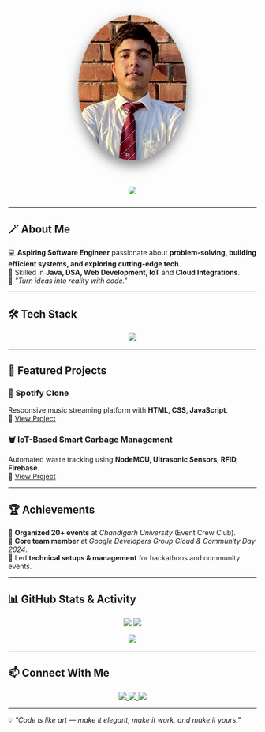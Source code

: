 <!-- Profile Photo with 3D Effect -->
<p align="center">
  <img src="https://raw.githubusercontent.com/Adiii001-thkr/Adiii001-thkr/main/IMG_2941.jpg" 
       width="220" 
       style="border-radius:50%; box-shadow: 0px 10px 25px rgba(0,0,0,0.5);" 
       alt="Aditya Thakur">
</p>

<h1 align="center">
  <img src="https://readme-typing-svg.herokuapp.com?font=Orbitron&size=35&duration=3000&color=00F7FF&center=true&vCenter=true&lines=👋+Hey!+I'm+Aditya+Thakur;🚀+Java+%7C+DSA+Enthusiast;💡+IoT+Innovator;📚+Always+Learning" />
</h1>

---

## 🪄 About Me
💻 **Aspiring Software Engineer** passionate about **problem-solving, building efficient systems, and exploring cutting-edge tech**.  
🌱 Skilled in **Java, DSA, Web Development, IoT** and **Cloud Integrations**.  
🎯 *"Turn ideas into reality with code."*

---

## 🛠 Tech Stack  
<p align="center">
  <img src="https://skillicons.dev/icons?i=java,cpp,python,js,html,css,react,tailwind,firebase,nodejs,arduino,git,github,vscode,figma" />
</p>

---

## 📌 Featured Projects

### 🎵 **Spotify Clone**  
Responsive music streaming platform with **HTML, CSS, JavaScript**.  
🔗 [View Project](#)  

### 🗑 **IoT-Based Smart Garbage Management**  
Automated waste tracking using **NodeMCU, Ultrasonic Sensors, RFID, Firebase**.  
🔗 [View Project](#)  

---

## 🏆 Achievements  
🏅 **Organized 20+ events** at *Chandigarh University* (Event Crew Club).  
🏅 **Core team member** at *Google Developers Group Cloud & Community Day 2024*.  
🏅 Led **technical setups & management** for hackathons and community events.

---

## 📊 GitHub Stats & Activity
<p align="center">
  <img src="https://github-readme-stats.vercel.app/api?username=Adiii001-thkr&show_icons=true&theme=radical&hide_border=true" height="165">
  <img src="https://github-readme-streak-stats.herokuapp.com/?user=Adiii001-thkr&theme=radical&hide_border=true" height="165">
</p>
<p align="center">
  <img src="https://github-profile-trophy.vercel.app/?username=Adiii001-thkr&theme=darkhub&no-frame=true&margin-w=15&margin-h=15" />
</p>

---

## 📫 Connect With Me
<p align="center">
  <a href="https://www.linkedin.com/in/adityathakurr" target="_blank">
    <img src="https://img.shields.io/badge/LinkedIn-0077B5?style=for-the-badge&logo=linkedin&logoColor=white">
  </a>
  <a href="mailto:aditya.thkr001@gmail.com" target="_blank">
    <img src="https://img.shields.io/badge/Email-D14836?style=for-the-badge&logo=gmail&logoColor=white">
  </a>
  <a href="https://github.com/Adiii001-thkr" target="_blank">
    <img src="https://img.shields.io/badge/GitHub-000000?style=for-the-badge&logo=github&logoColor=white">
  </a>
</p>

---

💡 *"Code is like art — make it elegant, make it work, and make it yours."*

